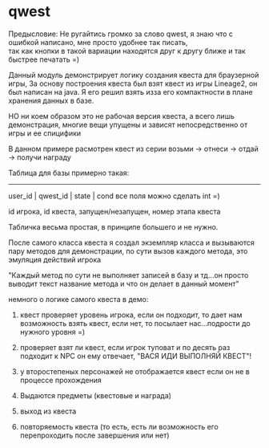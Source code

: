 qwest
=====

Предысловие: Не ругайтись громко за слово qwest, я знаю что с ошибкой написано, мне просто удобнее так писать,  
так как кнопки в такой вариации находятся друг к другу ближе и так быстрее печатать =)

Данный модуль демонстрирует логику создания квеста для браузерной игры, 
За основу построения квеста был взят квест из игры Lineage2, он был написан на java.
Я его решил взять изза его компактности в плане хранения данных в базе.

НО ни коем образом это не рабочая версия квеста, а всего лишь демонстрация, 
многие вещи упущены и зависят непосредственно от игры и ее спицифики

В данном примере расмотрен квест из серии возьми -> отнеси -> отдай -> получи награду

Таблица для базы примерно такая:
_________________________________
user_id | qwest_id | state | cond 
все поля можно сделать int =)

id игрока, id квеста, запущен/незапущен, номер этапа квеста

Табличка весьма простая, в принципе большего и не нужно.

После самого класса квеста я создал экземпляр класса и вызываются пару методов для демонстрации, 
по сути вызов каждого метода, это эмуляция действий игрока

"Каждый метод по сути не выполняет записей в базу и тд...он просто выводит текст название метода и что он делает в данный момент"

немного о логике самого квеста в демо:

1) квест проверяет уровень игрока, если он подходит, то дает нам возможность взять квест, 
если нет, то посылает нас...подрости до нужного уровня =)

2) проверяет взят ли квест, если игрок туповат и по десять раз подходит к NPC он ему отвечает, "ВАСЯ ИДИ ВЫПОЛНЯЙ КВЕСТ"!

3) у второстепеных персонажей не отображается квест если он не в процессе прохождения

4) Выдаются предметы (квестовые и награда)

5) выход из квеста

6) повторяемость квеста (то есть, есть ли возможность его перепроходить после завершения или нет)












